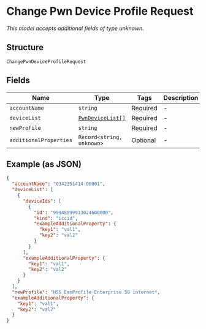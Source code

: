 
# Change Pwn Device Profile Request

*This model accepts additional fields of type unknown.*

## Structure

`ChangePwnDeviceProfileRequest`

## Fields

| Name | Type | Tags | Description |
|  --- | --- | --- | --- |
| `accountName` | `string` | Required | - |
| `deviceList` | [`PwnDeviceList[]`](../../doc/models/pwn-device-list.md) | Required | - |
| `newProfile` | `string` | Required | - |
| `additionalProperties` | `Record<string, unknown>` | Optional | - |

## Example (as JSON)

```json
{
  "accountName": "0342351414-00001",
  "deviceList": [
    {
      "deviceIds": [
        {
          "id": "99948099913024600000",
          "kind": "iccid",
          "exampleAdditionalProperty": {
            "key1": "val1",
            "key2": "val2"
          }
        }
      ],
      "exampleAdditionalProperty": {
        "key1": "val1",
        "key2": "val2"
      }
    }
  ],
  "newProfile": "HSS EsmProfile Enterprise 5G internet",
  "exampleAdditionalProperty": {
    "key1": "val1",
    "key2": "val2"
  }
}
```

